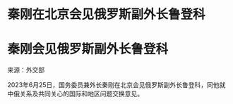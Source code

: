 # 秦刚在北京会见俄罗斯副外长鲁登科

# 秦刚会见俄罗斯副外长鲁登科

来源：外交部

2023年6月25日，国务委员兼外长秦刚在北京会见俄罗斯副外长鲁登科，同他就中俄关系及共同关心的国际和地区问题交换意见。

